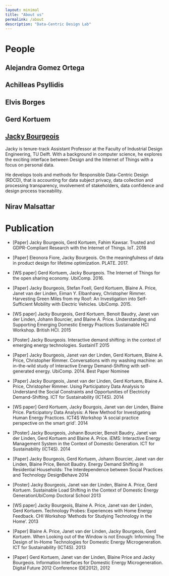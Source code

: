 ```yaml
---
layout: minimal
title: "About us"
permalink: /about
description: "Data-Centric Design Lab"
---
```


# People

## Alejandra Gomez Ortega

## Achilleas Psyllidis

## Elvis Borges

## Gerd Kortuem

## [Jacky Bourgeois](https://www.tudelft.nl/io/over-io/personen/bourgeois-j/)

Jacky is tenure-track Assistant Professor at the Faculty of Industrial Design Engineering, TU Delft. With a background in computer science, he explores the exciting interface between Design and the Internet of Things with a focus on personal data.

He develops tools and methods for Responsible Data-Centric Design (RDCD), that is accounting for data subject privacy, data collection and processing transparency, involvement of stakeholders, data confidence and design process traceability.

## Nirav Malsattar



# Publication

* [Paper] Jacky Bourgeois, Gerd Kortuem, Fahim Kawsar. Trusted and GDPR-Compliant Research with the Internet of Things. IoT. 2018

* [Paper] Eleonora Fiore, Jacky Bourgeois. On the meaningfulness of data in product design for lifetime optimization. PLATE. 2017.

* [WS paper] Gerd Kortuem, Jacky Bourgeois. The Internet of Things for the open sharing economy. UbiComp. 2016.

* [Paper] Jacky Bourgeois, Stefan Foell, Gerd Kortuem, Blaine A. Price, Janet van der Linden, Eiman Y. Elbanhawy, Christopher Rimmer. Harvesting Green Miles from my Roof: An Investigation into Self-Sufficient Mobility with Electric Vehicles. UbiComp. 2015.

* [WS paper] Jacky Bourgeois, Gerd Kortuem, Benoit Baudry, Janet van der Linden, Johann Bourcier, and Blaine A. Price. Understanding and Supporting Emerging Domestic Energy Practices Sustainable HCI Workshop. British HCI. 2015

* [Poster] Jacky Bourgeois. Interactive demand shifting: in the context of emerging energy technologies. SustainIT 2015

* [Paper] Jacky Bourgeois, Janet van der Linden, Gerd Kortuem, Blaine A. Price, Christopher Rimmer. Conversations with my washing machine: an in-the-wild study of Interactive Energy Demand-Shifting with self-generated energy. UbiComp. 2014. Best Paper Nominee

* [Paper] Jacky Bourgeois, Janet van der Linden, Gerd Kortuem, Blaine A. Price, Christopher Rimmer. Using Participatory Data Analysis to Understand the Social Constraints and Opportunities of Electricity Demand-Shifting. ICT for Sustainability (ICT4S). 2014

* [WS paper] Gerd Kortuem, Jacky Bourgois, Janet van der Linden, Blaine Price. Participatory Data Analysis: A New Method for Investigating Human Energy Practices. ICT4S Workshop 'A social practice perspective on the smart grid'. 2014

* [Poster] Jacky Bourgeois, Johann Bourcier, Benoit Baudry, Janet van der Linden, Gerd Kortuem and Blaine A. Price. iEMS: Interactive Energy Management System in the Context of Domestic Generation. ICT for Sustainability (ICT4S). 2014

* [Paper] Jacky Bourgeois, Gerd Kortuem, Johann Bourcier, Janet van der Linden, Blaine Price, Benoit Baudry. Energy Demand Shifting in Residential Households: The Interdependence between Social Practices and Technology DesignBehave 2014

* [Poster] Jacky Bourgeois, Janet van der Linden, Blaine A. Price, Gerd Kortuem. Sustainable Load Shifting in the Context of Domestic Energy GenerationUbiComp Doctoral School 2013

* [WS paper] Jacky Bourgeois, Blaine A. Price, Janet van der Linden, Gerd Kortuem. Technology Probes: Experiences with Home Energy Feedback. CHI Workshop ‘Methods for Studying Technology in the Home’. 2013

* [Paper] Blaine A. Price, Janet van der Linden, Jacky Bourgeois, Gerd Kortuem. When Looking out of the Window is not Enough: Informing The Design of In-Home Technologies for Domestic Energy Microgeneration. ICT for Sustainability (ICT4S). 2013

* [Paper] Gerd Kortuem, Janet van der Linden, Blaine Price and Jacky Bourgeois. Information Interfaces for Domestic Energy Microgeneration. Digital Future 2012 Conference (DE2012), 2012
